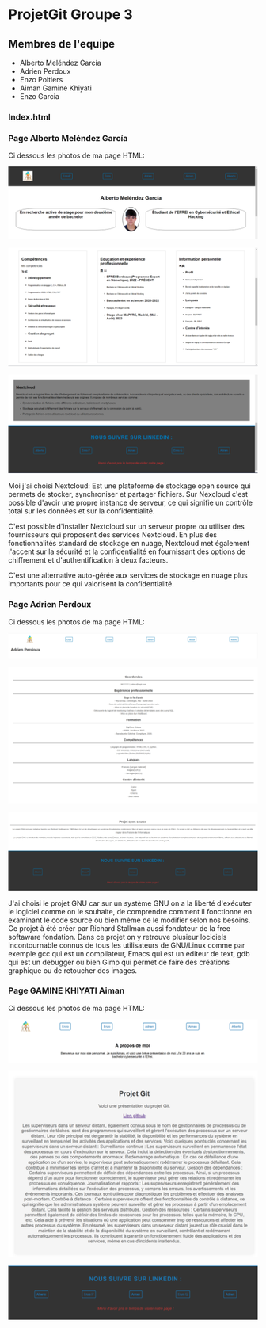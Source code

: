 # ProjetGit Groupe 3

## Membres de l'equipe

- Alberto Meléndez García
- Adrien Perdoux
- Enzo Poitiers 
- Aiman Gamine Khiyati
- Enzo Garcia


### Index.html

### Page Alberto Meléndez García 

Ci dessous les photos de ma page HTML:

![Screen 1](albertoHTML1.png)

![Screen 2](albertoHTML2.png)

![Screen 3](albertoHTML3.png)

Moi j'ai choisi Nextcloud: Est une plateforme de stockage open source qui permets de stocker, synchroniser et partager fichiers. Sur Nexcloud c'est possible d'avoir une propre instance de serveur, ce qui signifie un contrôle total sur les données et sur la confidentialité.

C'est possible d'installer Nextcloud sur un serveur propre ou utiliser des fournisseurs qui proposent des services Nextcloud.
En plus des fonctionnalités standard de stockage en nuage, Nextcloud met également l'accent sur la sécurité et la confidentialité en fournissant des options de chiffrement et d'authentification à deux facteurs.

C'est une alternative auto-gérée aux services de stockage en nuage plus importants pour ce qui valorisent la confidentialité. 

### Page Adrien Perdoux

Ci dessous les photos de ma page HTML:

![Screen 1](adrien/Adrien1.png)

![Screen 2](adrien/Adrien2.png)

![Screen 3](adrien/Adrien3.png)

J'ai choisi le projet GNU car sur un système GNU on a la liberté d'exécuter le logiciel comme on le souhaite, de comprendre comment il fonctionne en examinant le code source ou bien même de le modifier selon nos besoins.
Ce projet à été créer par Richard Stallman aussi fondateur de la free softaware fondation.
Dans ce projet on y retrouve plusieur lociciels incontournable connus de tous les utilisateurs de GNU/Linux comme par exemple gcc qui est un compilateur, Emacs qui est un editeur de text, gdb qui est un debugger ou bien Gimp qui permet de faire des créations graphique ou de retoucher des images.

### Page GAMINE KHIYATI Aiman

Ci dessous les photos de ma page HTML:

![Screen 1](screenA1.png)

![Screen 2](screenA2.png)

![Screen 3](screenA3.png)
